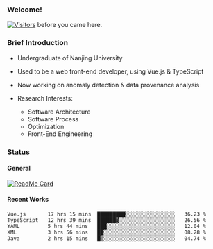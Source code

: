 ### Welcome!

[![Visitors](https://visitor-badge.laobi.icu/badge?page_id=HermitSun.HermitSun)]() before you came here.

### Brief Introduction

- Undergraduate of Nanjing University

- Used to be a web front-end developer, using Vue.js & TypeScript

- Now working on anomaly detection & data provenance analysis

- Research Interests: 
  - Software Architecture
  - Software Process
  - Optimization
  - Front-End Engineering

### Status

#### General

[![ReadMe Card](https://github-readme-stats.hermitsun.vercel.app/api?username=HermitSun&count_private=true&show_icons=true)]()

#### Recent Works

<!--START_SECTION:waka-->
```text
Vue.js       17 hrs 15 mins  █████████░░░░░░░░░░░░░░░░   36.23 % 
TypeScript   12 hrs 39 mins  ██████▓░░░░░░░░░░░░░░░░░░   26.56 % 
YAML         5 hrs 44 mins   ███░░░░░░░░░░░░░░░░░░░░░░   12.04 % 
XML          3 hrs 56 mins   ██░░░░░░░░░░░░░░░░░░░░░░░   08.28 % 
Java         2 hrs 15 mins   █▒░░░░░░░░░░░░░░░░░░░░░░░   04.74 % 
```
<!--END_SECTION:waka-->
